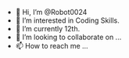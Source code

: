 - 👋 Hi, I’m @Robot0024
- 👀 I’m interested in Coding Skills. 
- 🌱 I’m currently 12th.
- 💞️ I’m looking to collaborate on ...
- 📫 How to reach me ...

<!---
Robot0024/Robot0024 is a ✨ special ✨ repository because its `README.md` (this file) appears on your GitHub profile.
You can click the Preview link to take a look at your changes.
--->
